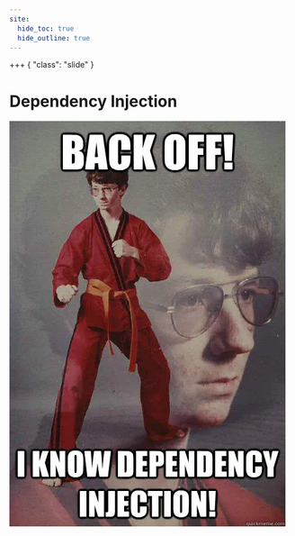 ```yaml
---
site:
  hide_toc: true
  hide_outline: true
---
```


+++ { "class": "slide" }

# Dependency Injection

![](../../../../media/dependency-injection.webp)
